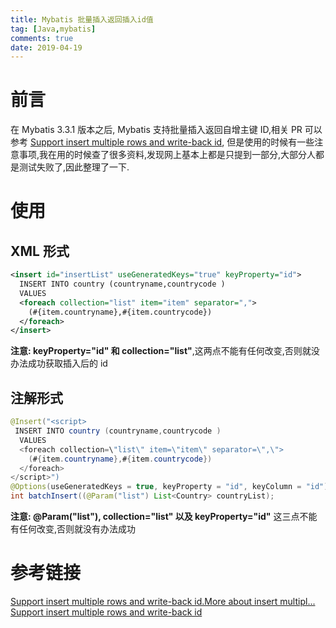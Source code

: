 ```yaml
---
title: Mybatis 批量插入返回插入id值
tag: [Java,mybatis]
comments: true
date: 2019-04-19
---
```



# 前言

在 Mybatis 3.3.1 版本之后, Mybatis 支持批量插入返回自增主键 ID,相关 PR 可以参考 [
Support insert multiple rows and write-back id](https://github.com/mybatis/mybatis-3/pull/547), 但是使用的时候有一些注意事项,我在用的时候查了很多资料,发现网上基本上都是只提到一部分,大部分人都是测试失败了,因此整理了一下.

# 使用

## XML 形式

```xml
<insert id="insertList" useGeneratedKeys="true" keyProperty="id">
  INSERT INTO country (countryname,countrycode )
  VALUES
  <foreach collection="list" item="item" separator=",">
    (#{item.countryname},#{item.countrycode})
  </foreach>
</insert>
```

**注意: keyProperty="id" 和 collection="list"**,这两点不能有任何改变,否则就没办法成功获取插入后的 id

## 注解形式

```java
@Insert("<script>
 INSERT INTO country (countryname,countrycode )
  VALUES
  <foreach collection=\"list\" item=\"item\" separator=\",\">
    (#{item.countryname},#{item.countrycode})
  </foreach>
</script>")
@Options(useGeneratedKeys = true, keyProperty = "id", keyColumn = "id")
int batchInsert((@Param("list") List<Country> countryList);
```

**注意: @Param("list"), collection="list" 以及 keyProperty="id"** 这三点不能有任何改变,否则就没有办法成功

# 参考链接

[Support insert multiple rows and write-back id.More about insert multipl...](https://github.com/mybatis/mybatis-3/pull/350)
[Support insert multiple rows and write-back id](https://github.com/mybatis/mybatis-3/pull/547)